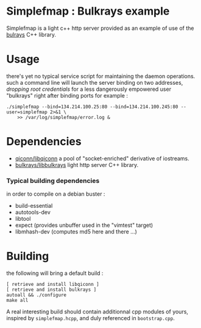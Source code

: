 # Simplefmap : Bulkrays example #

Simplefmap is a light c++ http server provided as an example of use of the [bulrays](https://github.com/jd-code/bulkrays) C++ library.

# Usage #
there's yet no typical service script for maintaining the daemon operations.
such a command line will launch the server binding on two addresses, *dropping root
credentials* for a less dangerously empowered user "bulkrays" right after binding ports
for example :
```
./simplefmap --bind=134.214.100.25:80 --bind=134.214.100.245:80 --user=simplefmap 2>&1 \
    >> /var/log/simplefmap/error.log & 
```

# Dependencies #
* [qiconn/libqiconn](https://github.com/jd-code/qiconn) a pool of "socket-enriched" derivative of iostreams.
* [bulkrays/libbulkrays](https://github.com/jd-code/bulkrays) light http server C++ library.

### Typical building dependencies ###
in order to compile on a debian buster :
* build-essential
* autotools-dev
* libtool
* expect (provides unbuffer used in the "vimtest" target)
* libmhash-dev	(computes md5 here and there ...)


# Building #
the following will bring a default build :
```
[ retrieve and install libqiconn ]
[ retrieve and install bulkrays ]
autoall && ./configure
make all
```
A real interesting build should contain additionnal cpp modules of yours, inspired by
`simplefmap.hcpp`, and duly referenced in `bootstrap.cpp`.

